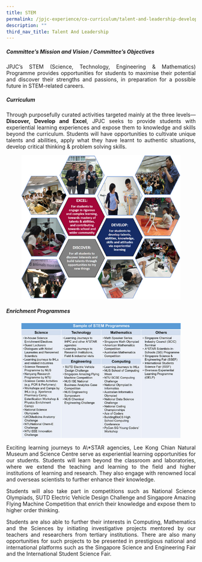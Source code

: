 ```yaml
---
title: STEM
permalink: /jpjc-experience/co-curriculum/talent-and-leadership-development-programme/stem/
description: ""
third_nav_title: Talent And Leadership
---
```

<h5><strong>Committee’s Mission and Vision / Committee’s Objectives</strong></h5>
<div align=justify>
<p>
JPJC’s STEM (Science, Technology, Engineering & Mathematics) Programme provides opportunities for students to maximise their potential and discover their strengths and passions, in preparation for a possible future in STEM-related careers.</p>

<h5><strong>Curriculum</strong></h5>
<p>
Through purposefully curated activities targeted mainly at the three levels—<strong>Discover, Develop and Excel</strong>, JPJC seeks to provide students with experiential learning experiences and expose them to knowledge and skills beyond the curriculum. Students will have opportunities to cultivate unique talents and abilities, apply what they have learnt to authentic situations, develop critical thinking & problem solving skills.</p>

<figure>
<img src="/images/STEM1.jpg">
	</figure>

<h5><strong>Enrichment Programmes</strong></h5>
	
<figure>
<img src="/images/STEM2.jpg">
	</figure>

<p>
Exciting learning journeys to A\*STAR agencies, Lee Kong Chian Natural Museum and Science Centre serve as experiential learning opportunities for our students. Students will learn beyond the classroom and laboratories, where we extend the teaching and learning to the field and higher institutions of learning and research. They also engage with renowned local and overseas scientists to further enhance their knowledge.</p>

<p>
Students will also take part in competitions such as National Science Olympiads, SUTD Electric Vehicle Design Challenge and Singapore Amazing Flying Machine Competition that enrich their knowledge and expose them to higher order thinking.</p>

<p>
Students are also able to further their interests in Computing, Mathematics and the Sciences by initiating investigative projects mentored by our teachers and researchers from tertiary institutions. There are also many opportunities for such projects to be presented in prestigious national and international platforms such as the Singapore Science and Engineering Fair and the International Student Science Fair.</p>
</div>
